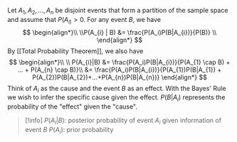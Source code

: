 Let $A_{1},A_{2}, ..., A_{n}$ be disjoint events that form a partition of the sample space and assume that $P(A_{i)} > 0$. For any event $B$, we have 
$$
	\begin{align*}\\
	\\P(A_{i} | B) &= \frac{P(A_i)P(B|A_{i})}{P(B)}
\\
\end{align*}
$$
By [[Total Probability Theorem]], we also have
$$
\begin{align*}\\
\\ P(A_{i}|B) &= \frac{P(A_i)P(B|A_{i})}{P(A_{1} \cap B) + ... + P(A_{n} \cap B)}\\
&= \frac{P(A_i)P(B|A_{i})}{P(A_{1})P(B|A_{1}) + P(A_{2})P(B|A_{2})+...+P(A_{n})P(B|A_{n})}
\end{align*}
$$
Think of $A_{i}$ as the cause and the event $B$ as an effect. With the Bayes' Rule we wish to infer the specific cause given the effect. $P(B|A_{i})$ represents the probability of the "effect" given the "cause". 

>[!info] 
>$P(A_{i}|B)$: posterior probability of event $A_i$ given information of event $B$
>$P(A_{i})$: prior probability
